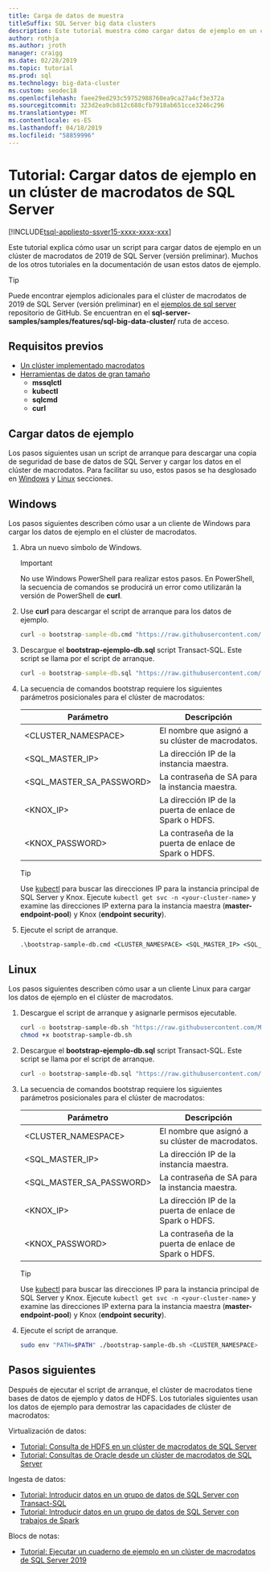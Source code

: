 ```yaml
---
title: Carga de datos de muestra
titleSuffix: SQL Server big data clusters
description: Este tutorial muestra cómo cargar datos de ejemplo en un clúster de macrodatos de SQL Server. Los datos de ejemplo incluyen datos relacionales en la instancia principal de SQL Server. También incluye datos de HDFS en el bloque de almacenamiento. Estos datos es compatible con otros tutoriales de esta sección.
author: rothja
ms.author: jroth
manager: craigg
ms.date: 02/28/2019
ms.topic: tutorial
ms.prod: sql
ms.technology: big-data-cluster
ms.custom: seodec18
ms.openlocfilehash: faee29ed293c59752988760ea9ca27a4cf3e372a
ms.sourcegitcommit: 323d2ea9cb812c688cfb7918ab651cce3246c296
ms.translationtype: MT
ms.contentlocale: es-ES
ms.lasthandoff: 04/18/2019
ms.locfileid: "58859996"
---
```

# <a name="tutorial-load-sample-data-into-a-sql-server-big-data-cluster"></a>Tutorial: Cargar datos de ejemplo en un clúster de macrodatos de SQL Server

[!INCLUDE[tsql-appliesto-ssver15-xxxx-xxxx-xxx](../includes/tsql-appliesto-ssver15-xxxx-xxxx-xxx.md)]

Este tutorial explica cómo usar un script para cargar datos de ejemplo en un clúster de macrodatos de 2019 de SQL Server (versión preliminar). Muchos de los otros tutoriales en la documentación de usan estos datos de ejemplo.

> [!TIP]
> Puede encontrar ejemplos adicionales para el clúster de macrodatos de 2019 de SQL Server (versión preliminar) en el [ejemplos de sql server](https://github.com/Microsoft/sql-server-samples/tree/master/samples/features/sql-big-data-cluster) repositorio de GitHub. Se encuentran en el **sql-server-samples/samples/features/sql-big-data-cluster/** ruta de acceso.

## <a name="prerequisites"></a>Requisitos previos

- [Un clúster implementado macrodatos](deployment-guidance.md)
- [Herramientas de datos de gran tamaño](deploy-big-data-tools.md)
   - **mssqlctl**
   - **kubectl**
   - **sqlcmd**
   - **curl**

## <a id="sampledata"></a> Cargar datos de ejemplo

Los pasos siguientes usan un script de arranque para descargar una copia de seguridad de base de datos de SQL Server y cargar los datos en el clúster de macrodatos. Para facilitar su uso, estos pasos se ha desglosado en [Windows](#windows) y [Linux](#linux) secciones.

## <a id="windows"></a> Windows

Los pasos siguientes describen cómo usar a un cliente de Windows para cargar los datos de ejemplo en el clúster de macrodatos.

1. Abra un nuevo símbolo de Windows.

   > [!IMPORTANT]
   > No use Windows PowerShell para realizar estos pasos. En PowerShell, la secuencia de comandos se producirá un error como utilizarán la versión de PowerShell de **curl**.

1. Use **curl** para descargar el script de arranque para los datos de ejemplo.

   ```cmd
   curl -o bootstrap-sample-db.cmd "https://raw.githubusercontent.com/Microsoft/sql-server-samples/master/samples/features/sql-big-data-cluster/bootstrap-sample-db.cmd"
   ```

1. Descargue el **bootstrap-ejemplo-db.sql** script Transact-SQL. Este script se llama por el script de arranque.

   ```cmd
   curl -o bootstrap-sample-db.sql "https://raw.githubusercontent.com/Microsoft/sql-server-samples/master/samples/features/sql-big-data-cluster/bootstrap-sample-db.sql"
   ```

1. La secuencia de comandos bootstrap requiere los siguientes parámetros posicionales para el clúster de macrodatos:

   | Parámetro | Descripción |
   |---|---|
   | <CLUSTER_NAMESPACE> | El nombre que asignó a su clúster de macrodatos. |
   | <SQL_MASTER_IP> | La dirección IP de la instancia maestra. |
   | <SQL_MASTER_SA_PASSWORD> | La contraseña de SA para la instancia maestra. |
   | <KNOX_IP> | La dirección IP de la puerta de enlace de Spark o HDFS. |
   | <KNOX_PASSWORD> | La contraseña de la puerta de enlace de Spark o HDFS. |

   > [!TIP]
   > Use [kubectl](cluster-troubleshooting-commands.md) para buscar las direcciones IP para la instancia principal de SQL Server y Knox. Ejecute `kubectl get svc -n <your-cluster-name>` y examine las direcciones IP externa para la instancia maestra (**master-endpoint-pool**) y Knox (**endpoint security**).

1. Ejecute el script de arranque.

   ```cmd
   .\bootstrap-sample-db.cmd <CLUSTER_NAMESPACE> <SQL_MASTER_IP> <SQL_MASTER_SA_PASSWORD> <KNOX_IP> <KNOX_PASSWORD>
   ```

## <a id="linux"></a> Linux

Los pasos siguientes describen cómo usar a un cliente Linux para cargar los datos de ejemplo en el clúster de macrodatos.

1. Descargue el script de arranque y asignarle permisos ejecutable.

   ```bash
   curl -o bootstrap-sample-db.sh "https://raw.githubusercontent.com/Microsoft/sql-server-samples/master/samples/features/sql-big-data-cluster/bootstrap-sample-db.sh"
   chmod +x bootstrap-sample-db.sh
   ```

1. Descargue el **bootstrap-ejemplo-db.sql** script Transact-SQL. Este script se llama por el script de arranque.

   ```bash
   curl -o bootstrap-sample-db.sql "https://raw.githubusercontent.com/Microsoft/sql-server-samples/master/samples/features/sql-big-data-cluster/bootstrap-sample-db.sql"
   ```

1. La secuencia de comandos bootstrap requiere los siguientes parámetros posicionales para el clúster de macrodatos:

   | Parámetro | Descripción |
   |---|---|
   | <CLUSTER_NAMESPACE> | El nombre que asignó a su clúster de macrodatos. |
   | <SQL_MASTER_IP> | La dirección IP de la instancia maestra. |
   | <SQL_MASTER_SA_PASSWORD> | La contraseña de SA para la instancia maestra. |
   | <KNOX_IP> | La dirección IP de la puerta de enlace de Spark o HDFS. |
   | <KNOX_PASSWORD> | La contraseña de la puerta de enlace de Spark o HDFS. |

   > [!TIP]
   > Use [kubectl](cluster-troubleshooting-commands.md) para buscar las direcciones IP para la instancia principal de SQL Server y Knox. Ejecute `kubectl get svc -n <your-cluster-name>` y examine las direcciones IP externa para la instancia maestra (**master-endpoint-pool**) y Knox (**endpoint security**).

1. Ejecute el script de arranque.

   ```bash
   sudo env "PATH=$PATH" ./bootstrap-sample-db.sh <CLUSTER_NAMESPACE> <SQL_MASTER_IP> <SQL_MASTER_SA_PASSWORD> <KNOX_IP> <KNOX_PASSWORD>
   ```

## <a name="next-steps"></a>Pasos siguientes

Después de ejecutar el script de arranque, el clúster de macrodatos tiene bases de datos de ejemplo y datos de HDFS. Los tutoriales siguientes usan los datos de ejemplo para demostrar las capacidades de clúster de macrodatos:

Virtualización de datos:

- [Tutorial: Consulta de HDFS en un clúster de macrodatos de SQL Server](tutorial-query-hdfs-storage-pool.md)
- [Tutorial: Consultas de Oracle desde un clúster de macrodatos de SQL Server](tutorial-query-oracle.md)

Ingesta de datos:

- [Tutorial: Introducir datos en un grupo de datos de SQL Server con Transact-SQL](tutorial-data-pool-ingest-sql.md)
- [Tutorial: Introducir datos en un grupo de datos de SQL Server con trabajos de Spark](tutorial-data-pool-ingest-spark.md)

Blocs de notas:

- [Tutorial: Ejecutar un cuaderno de ejemplo en un clúster de macrodatos de SQL Server 2019](tutorial-notebook-spark.md)